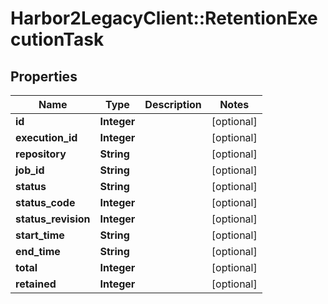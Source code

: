 # Harbor2LegacyClient::RetentionExecutionTask

## Properties
Name | Type | Description | Notes
------------ | ------------- | ------------- | -------------
**id** | **Integer** |  | [optional] 
**execution_id** | **Integer** |  | [optional] 
**repository** | **String** |  | [optional] 
**job_id** | **String** |  | [optional] 
**status** | **String** |  | [optional] 
**status_code** | **Integer** |  | [optional] 
**status_revision** | **Integer** |  | [optional] 
**start_time** | **String** |  | [optional] 
**end_time** | **String** |  | [optional] 
**total** | **Integer** |  | [optional] 
**retained** | **Integer** |  | [optional] 


